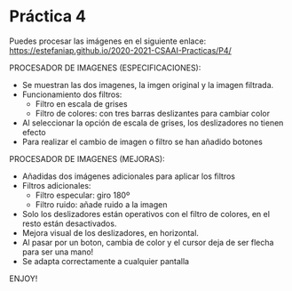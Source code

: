  # Práctica 4
Puedes procesar las imágenes en el siguiente enlace:
 https://estefaniap.github.io/2020-2021-CSAAI-Practicas/P4/

PROCESADOR DE IMAGENES (ESPECIFICACIONES):

* Se muestran las dos imagenes, la imgen original y la imagen filtrada.
* Funcionamiento dos filtros:
    * Filtro en escala de grises
    * Filtro de colores: con tres barras deslizantes para cambiar color
* Al seleccionar la opción de escala de grises, los deslizadores no tienen efecto
* Para realizar el cambio de imagen o filtro se han añadido botones


PROCESADOR DE IMAGENES (MEJORAS):

* Añadidas dos imágenes adicionales para aplicar los filtros
* Filtros adicionales: 
    * Filtro especular: giro 180º
    * Filtro ruido: añade ruido a la imagen
* Solo los deslizadores están operativos con el filtro de colores, en el resto están desactivados.
* Mejora visual de los deslizadores, en horizontal.
* Al pasar por un boton, cambia de color y el cursor deja de ser flecha para ser una mano!
* Se adapta correctamente a cualquier pantalla

ENJOY!
